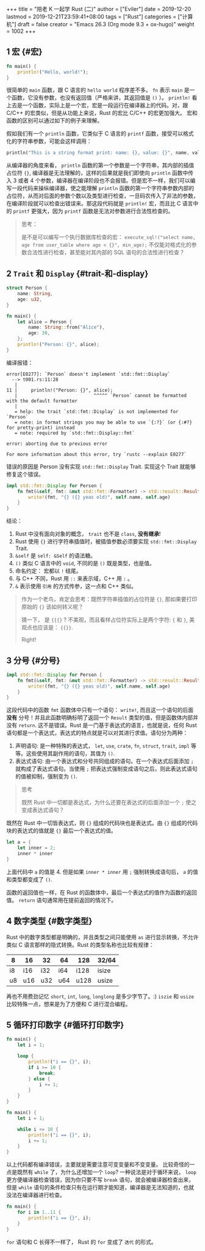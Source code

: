 +++
title = "陪老 K 一起学 Rust (二)"
author = ["Eviler"]
date = 2019-12-20
lastmod = 2019-12-21T23:59:41+08:00
tags = ["Rust"]
categories = ["计算机"]
draft = false
creator = "Emacs 26.3 (Org mode 9.3 + ox-hugo)"
weight = 1002
+++

<!--more-->


## <span class="section-num">1</span> 宏 {#宏}

```rust
fn main() {
    println!("Hello, world!");
}
```

很简单的 `main` 函数，跟 C 语言的 `hello world` 程序差不多。 `fn` 表示 `main` 是一个函数，它没有参数，也没有返回值（严格来讲，其返回值是 `()` ）。 `println!` 看上去是一个函数，实际上是一个宏，宏是一段运行在编译器上的代码。对，跟 C/C++ 的宏类似，但是从功能上来说，Rust 的宏比 C/C++ 的宏更加强大。 宏和函数的区别可以通过如下的例子来理解。

假如我们有一个 `println` 函数，它类似于 C 语言的 `printf` 函数，接受可以格式化的字符串参数，可能会这样调用：

```rust
println("This is a string format print: name: {}, value: {}", name, value);
```

从编译器的角度来看， `println` 函数的第一个参数是一个字符串，其内部的插值占位符
`{}`, 编译器是无法理解的，这样的后果就是我们即使向 `println` 函数中传入 3 或者 4
个参数，编译器在编译阶段也不会报错。但是宏不一样，我们可以编写一段代码来操纵编译器，使之能理解 `println` 函数的第一个字符串参数内部的占位符，从而对后面的参数个数以及类型进行检查，一旦码农传入了非法的参数，在编译阶段就可以检查出错误来。那这段代码就是 `println!` 宏，而且比 C 语言中的 `printf` 更强大，因为 `printf` 函数是无法对参数进行合法性检查的。

> 思考：
>
> 是不是可以编写一个执行数据库检查的宏： `execute_sql!("select name, age from user_table where age < {}", min_age);` 不仅能对格式化的参数合法性进行检查，甚至能对其内部的 SQL 语句的合法性进行检查？


## <span class="section-num">2</span> `Trait` 和 `Display` {#trait-和-display}

<a id="code-snippet--程序一"></a>
```rust
struct Person {
    name: String,
    age: u32,
}

fn main() {
    let alice = Person {
        name: String::from("Alice"),
        age: 30,
    };
    println!("Person: {}", alice);
}
```

编译报错：

```text
error[E0277]: `Person` doesn't implement `std::fmt::Display`
  --> t001.rs:11:28
   |
11 |     println!("Person: {}", alice);
   |                            ^^^^^ `Person` cannot be formatted with the default formatter
   |
   = help: the trait `std::fmt::Display` is not implemented for `Person`
   = note: in format strings you may be able to use `{:?}` (or {:#?} for pretty-print) instead
   = note: required by `std::fmt::Display::fmt`

error: aborting due to previous error

For more information about this error, try `rustc --explain E0277`
```

错误的原因是 Person 没有实现 `std::fmt::Display` Trait. 实现这个 Trait 就能够修复这个错误。

```rust
impl std::fmt::Display for Person {
    fn fmt(&self, fmt: &mut std::fmt::Formatter) -> std::result::Result<(), std::fmt::Error> {
        write!(fmt, "{} ({} yeas old)", self.name, self.age)
    }
}
```

结论：

1.  Rust 中没有面向对象的概念， `trait` 也不是 `class`, **没有继承**!
2.  Rust 使用 `{}` 进行字符串插值时，被插值参数必须要实现 `std::fmt::Display` Trait.
3.  `&self` 是 `self: &Self` 的语法糖。
4.  `()` 类似 C 语言中的 `void`, 不同的是 `()` 既是类型，也是值。
5.  命名约定： 宏都以 `!` 结尾。
6.  与 C++ 不同，Rust 用 `::` 来表示域，C++ 用 `:` 。
7.  `&` 表示使用 `引用` 的方式传参，这一点和 C++ 类似。

> 作为一个老鸟，肯定会思考：既然字符串插值的占位符是 `{}`, 那如果要打印原始的 `{}` 该如何转义呢？
>
> 猜一下， 是 `{{{}` ? 不美观，而且看样占位符实际上是两个字符: `{` 和 `}`, 美观点也应该是： `{{}}`.
>
> Right!


## <span class="section-num">3</span> 分号 {#分号}

```rust
impl std::fmt::Display for Person {
    fn fmt(&self, fmt: &mut std::fmt::Formatter) -> std::result::Result<(), std::fmt::Error> {
        write!(fmt, "{} ({} yeas old)", self.name, self.age)
    }
}
```

这段代码中的函数 `fmt` 函数体中只有一个语句： `write!`, 而且这一个语句的后面 **没有**
分号！并且此函数明确标明了返回一个 `Result` 类型的值，但是函数体内部并没有
`return`. 这不是错误。Rust 是一门基于表达式的语言，也就是说，任何 Rust 语句都是一个表达式，表达式的特点就是可以对其进行求值。语句分为两种：

1.  声明语句: 是一种特殊的表达式， `let`, `use`, `crate`, `fn`, `struct`, `trait`, `impl` 等等。这些使用其副作用的语句，其值为 `()`.
2.  表达式语句: 由一个表达式和分号共同组成的语句。在一个表达式后面添加 `;` 就构成了表达式语句。当使用 `;` 把表达式强制变成语句之后，则此表达式语句的值被抑制，强制变为 `()`.

> 思考
>
> 既然 Rust 中一切都是表达式，为什么还要在表达式的后面添加一个 `;` 使之变成表达式语句？

既然在 Rust 中一切皆表达式，则 `{}` 组成的代码块也是表达式。由 `{}` 组成的代码块的表达式的值就是 `{}` 最后一个表达式的值。

```rust
let a = {
    let inner = 2;
    inner * inner
}
```

上面代码中 `a` 的值是 4. 但是如果 ` inner * inner ` 用
`;` 强制转换成语句后， `a` 的值和类型都变成了 `()`.

函数的返回值也一样，在 Rust 的函数体中，最后一个表达式的值作为函数的返回值。 `return` 语句通常用在提前返回的情况下。


## <span class="section-num">4</span> 数字类型 {#数字类型}

Rust 中的数字类型都是明确的，并且类型之间只能使用 `as` 进行显示转换，不允许类似
C 语言那样的隐式转换。Rust 的类型名称也比较有规律：

<div class="ox-hugo-table striped table-striped noboldheader">
<div></div>

| 8  | 16  | 32  | 64  | 128  | 32/64 |
|----|-----|-----|-----|------|-------|
| i8 | i16 | i32 | i64 | i128 | isize |
| u8 | u16 | u32 | u64 | u128 | usize |

</div>

再也不用费劲记忆 `short`, `int`, `long`, `longlong` 是多少字节了。:)
`iszie` 和 `usize` 比较特殊一点，想来是为了方便和 C 进行混合编程。


## <span class="section-num">5</span> 循环打印数字 {#循环打印数字}

```rust
fn main() {
    let i = 1;

    loop {
        println!("i == {}", i);
        if i >= 10 {
            break;
        } else {
            i += 1;
        }
    }
}
```

```rust
fn main() {
    let i = 1;

    while i <= 10 {
        println!("i == {}", i);
        i += 1;
    }
}
```

以上代码都有编译错误，主要就是需要注意可变变量和不变变量。 比较奇怪的一点是既然有 `while` 了，为什么还增加一个 `loop`? 一种说法是对于循环来说， `loop` 更方便编译器检查错误，因为你只要不写 `break` 语句，就会被编译器检查出来，但是 `while` 语句的条件检查只有在运行期才能知道，编译器是无法知道的，也就没法在编译器进行检查。

```rust
fn main() {
    for i in 1..11 {
        println!("i == {}", i);
    }
}
```

`for` 语句和 C 长得不一样了， Rust 的 `for` 变成了 `迭代` 的形式。
